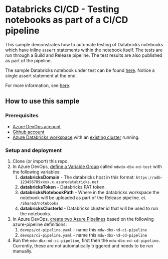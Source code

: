 # Databricks CI/CD - Testing notebooks as part of a CI/CD pipeline

This sample demonstrates how to automate testing of Databricks notebooks which have inline `assert` statements within the notebook itself. The tests are run through a Build and Release pipeline. The test results are also published as part of the pipeline.

The sample Databricks notebook under test can be found [here](notebooks/sample_spark.py). Notice a single assert statement at the end.

For more information, see [here](https://docs.microsoft.com/en-us/azure/databricks/dev-tools/ci-cd/ci-cd-azure-devops#run-integration-tests-from-an-azure-databricks-notebook).

## How to use this sample

### Prerequisites

- [Azure DevOps account](https://azure.microsoft.com/en-au/services/devops/)
- [Github account](https://github.com/)
- [Azure Databricks workspace](https://azure.microsoft.com/en-au/services/databricks/) with an [existing cluster](https://docs.microsoft.com/en-us/azure/databricks/clusters/create) running.

### Setup and deployment

1. Clone (or import) this repo.
1. In Azure DevOps, [define a Variable Group](https://docs.microsoft.com/en-us/azure/devops/pipelines/library/variable-groups?view=azure-devops&tabs=yaml) called `mdwdo-dbx-nd-test` with the following variables:
    1. **databricksDomain** - The databricks host in this format: `https://adb-123456789xxxx.x.azuredatabricks.net`
    1. **databricksToken** - Databricks PAT token.
    1. **databricksNotebookPath** - Where in the databricks workspace the notebook will be uploaded as part of the Release pipeline. ei. `/Shared/notebooks`
    1. **databricksClusterId** - Databricks cluster id that will be used to run the notebooks.
1. In Azure DevOps, [create two Azure Pipelines](https://docs.microsoft.com/en-us/azure/devops/pipelines/create-first-pipeline?view=azure-devops&tabs=java%2Ctfs-2018-2%2Cbrowser) based on the following azure-pipeline definitions:
    1. `devops/cd-pipeline.yaml` - name this `mdw-dbx-nd-ci-pipeline`
    1. `devops/ci-pipeline.yaml` - name this `mdw-dbx-nd-cd-pipeline`
1. Run the `mdw-dbx-nd-ci-pipeline`, first then the `mdw-dbx-nd-cd-pipeline`. Currently, these are not automatically triggered and needs to be run manually.
